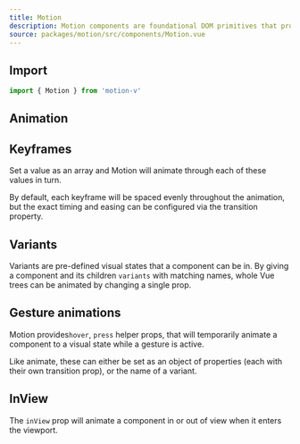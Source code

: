 ```yaml
---
title: Motion
description: Motion components are foundational DOM primitives that provide declarative animation capabilities.
source: packages/motion/src/components/Motion.vue
---
```


## Import

```ts
import { Motion } from 'motion-v'
```

## Animation
<ComponentPreview name="MotionBasic" />

## Keyframes

Set a value as an array and Motion will animate through each of these values in turn.

By default, each keyframe will be spaced evenly throughout the animation, but the exact timing and easing can be configured via the transition property.

<ComponentPreview name="MotionKeyframes" />

## Variants

Variants are pre-defined visual states that a component can be in. By giving a component and its children `variants` with matching names, whole Vue trees can be animated by changing a single prop.

<ComponentPreview
 name="MotionVariants"
/>

## Gesture animations

Motion provides`hover`, `press` helper props, that will temporarily animate a component to a visual state while a gesture is active.

Like animate, these can either be set as an object of properties (each with their own transition prop), or the name of a variant.

<ComponentPreview name="MotionGesture"/>

## InView

The `inView` prop will animate a component in or out of view when it enters  the viewport.

<ComponentPreview name="MotionInView"/>
